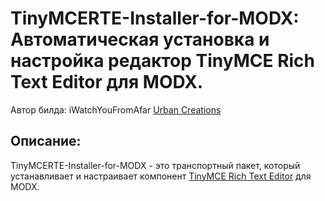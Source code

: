 <h1><strong>TinyMCERTE-Installer-for-MODX:</strong> <br>Автоматическая установка и настройка редактор TinyMCE Rich Text Editor для MODX.</h1>
<p>Автор билда: iWatchYouFromAfar <a href="https://urbancreations.ru/" target="_blank">Urban Creations</a><br/>

<h2>Описание:</h2>
<p>TinyMCERTE-Installer-for-MODX - это транспортный пакет, который устанавливает и настраивает компонент <a href="https://modx.com/extras/package/tinymcerichtexteditor" target="_blank">TinyMCE Rich Text Editor</a> для MODX.</p>
